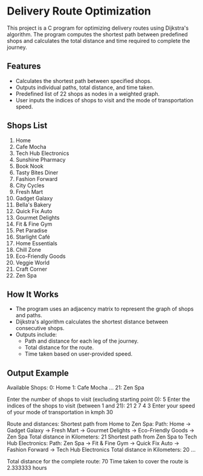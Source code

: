 # Delivery Route Optimization

This project is a C program for optimizing delivery routes using Dijkstra's algorithm. The program computes the shortest path between predefined shops and calculates the total distance and time required to complete the journey.

## Features

- Calculates the shortest path between specified shops.
- Outputs individual paths, total distance, and time taken.
- Predefined list of 22 shops as nodes in a weighted graph.
- User inputs the indices of shops to visit and the mode of transportation speed.

## Shops List

1. Home  
2. Cafe Mocha  
3. Tech Hub Electronics  
4. Sunshine Pharmacy  
5. Book Nook  
6. Tasty Bites Diner  
7. Fashion Forward  
8. City Cycles  
9. Fresh Mart  
10. Gadget Galaxy  
11. Bella's Bakery  
12. Quick Fix Auto  
13. Gourmet Delights  
14. Fit & Fine Gym  
15. Pet Paradise  
16. Starlight Café  
17. Home Essentials  
18. Chill Zone  
19. Eco-Friendly Goods  
20. Veggie World  
21. Craft Corner  
22. Zen Spa  

## How It Works

- The program uses an adjacency matrix to represent the graph of shops and paths.
- Dijkstra's algorithm calculates the shortest distance between consecutive shops.
- Outputs include:
  - Path and distance for each leg of the journey.
  - Total distance for the route.
  - Time taken based on user-provided speed.

## Output Example

Available Shops: 0: Home 1: Cafe Mocha ... 21: Zen Spa

Enter the number of shops to visit (excluding starting point 0): 5 Enter the indices of the shops to visit (between 1 and 21): 21 2 7 4 3 Enter your speed of your mode of transportation in kmph 30

Route and distances: Shortest path from Home to Zen Spa: Path: Home -> Gadget Galaxy -> Fresh Mart -> Gourmet Delights -> Eco-Friendly Goods -> Zen Spa Total distance in Kilometers: 21 Shortest path from Zen Spa to Tech Hub Electronics: Path: Zen Spa -> Fit & Fine Gym -> Quick Fix Auto -> Fashion Forward -> Tech Hub Electronics Total distance in Kilometers: 20 ...

Total distance for the complete route: 70 Time taken to cover the route is 2.333333 hours
